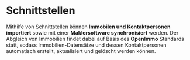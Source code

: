 # Schnittstellen

Mithilfe von Schnittstellen können **Immobilen und Kontaktpersonen importiert** sowie mit einer **Maklersoftware synchronisiert** werden. Der Abgleich von Immobilien findet dabei auf Basis des **OpenImmo** Standards statt, sodass Immobilien-Datensätze und dessen Kontaktpersonen automatisch erstellt, aktualisiert und gelöscht werden können.

